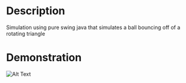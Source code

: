 # Description
Simulation using pure swing java that simulates a ball bouncing off of a rotating triangle

# Demonstration
![Alt Text](https://i.gyazo.com/3447d075941d12af5533ad9f196b7230.gif)
